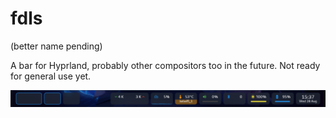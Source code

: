 # fdls

(better name pending)

A bar for Hyprland, probably other compositors too in the future. Not ready for
general use yet.

![screenshot](screenshot.png)
